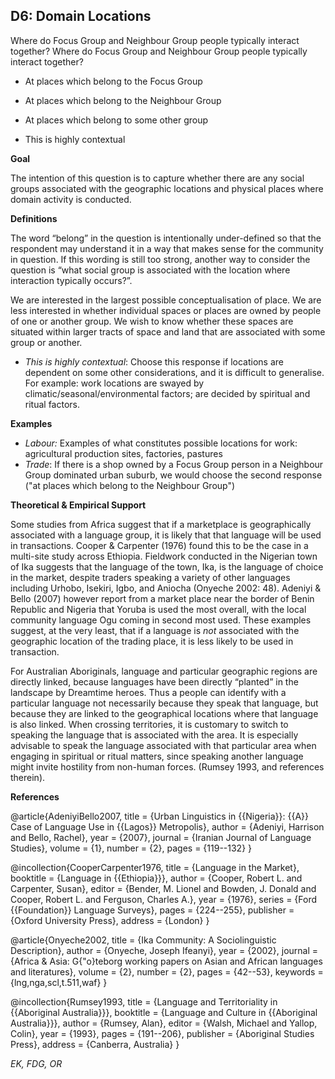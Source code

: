 
## D6: Domain Locations

Where do Focus Group and Neighbour Group people typically interact together? Where do Focus Group and Neighbour Group people typically interact together?



- At places which belong to the Focus Group

- At places which belong to the Neighbour Group

- At places which belong to some other group

- This is highly contextual

**Goal**

The intention of this question is to capture whether there are any social groups associated with the geographic locations and physical places where domain activity is conducted.



**Definitions**

The word “belong” in the question is intentionally under-defined so that the respondent may understand it in a way that makes sense for the community in question. If this wording is still too strong, another way to consider the question is “what social group is associated with the location where interaction typically occurs?”.



We are interested in the largest possible conceptualisation of place. We are less interested in whether individual spaces or places are owned by people of one or another group. We wish to know whether these spaces are situated within larger tracts of space and land that are associated with some group or another.



- *This is highly contextual*: Choose this response if locations are dependent on some other considerations, and it is difficult to generalise. For example: work locations are swayed by climatic/seasonal/environmental factors; are decided by spiritual and ritual factors.




**Examples**

- *Labour:* Examples of what constitutes possible locations for work: agricultural production sites, factories, pastures
- *Trade*: If there is a shop owned by a Focus Group person in a Neighbour Group dominated urban suburb, we would choose the second response ("at places which belong to the Neighbour Group")




**Theoretical & Empirical Support**

Some studies from Africa suggest that if a marketplace is geographically associated with a language group, it is likely that that language will be used in transactions. Cooper & Carpenter (1976) found this to be the case in a multi-site study across Ethiopia. Fieldwork conducted in the Nigerian town of Ika suggests that the language of the town, Ika, is the language of choice in the market, despite traders speaking a variety of other languages including Urhobo, Isekiri, Igbo, and Aniocha (Onyeche 2002: 48). Adeniyi & Bello (2007) however report from a market place near the border of Benin Republic and Nigeria that Yoruba is used the most overall, with the local community language Ogu coming in second most used. These examples suggest, at the very least, that if a language is *not* associated with the geographic location of the trading place, it is less likely to be used in transaction.



For Australian Aboriginals, language and particular geographic regions are directly linked, because languages have been directly “planted” in the landscape by Dreamtime heroes. Thus a people can identify with a particular language not necessarily because they speak that language, but because they are linked to the geographical locations where that language is also linked. When crossing territories, it is customary to switch to speaking the language that is associated with the area. It is especially advisable to speak the language associated with that particular area when engaging in spiritual or ritual matters, since speaking another language might invite hostility from non-human forces. (Rumsey 1993, and references therein).


**References**

@article{AdeniyiBello2007,
  title = {Urban Linguistics in {{Nigeria}}: {{A}} Case of Language Use in {{Lagos}} Metropolis},
  author = {Adeniyi, Harrison and Bello, Rachel},
  year = {2007},
  journal = {Iranian Journal of Language Studies},
  volume = {1},
  number = {2},
  pages = {119--132}
}

@incollection{CooperCarpenter1976,
  title = {Language in the Market},
  booktitle = {Language in {{Ethiopia}}},
  author = {Cooper, Robert L. and Carpenter, Susan},
  editor = {Bender, M. Lionel and Bowden, J. Donald and Cooper, Robert L. and Ferguson, Charles A.},
  year = {1976},
  series = {Ford {{Foundation}} Language Surveys},
  pages = {224--255},
  publisher = {Oxford University Press},
  address = {London}
}

@article{Onyeche2002,
  title = {Ika Community: A Sociolinguistic Description},
  author = {Onyeche, Joseph Ifeanyi},
  year = {2002},
  journal = {Africa \& Asia: G{\"o}teborg working papers on Asian and African languages and literatures},
  volume = {2},
  number = {2},
  pages = {42--53},
  keywords = {lng,nga,scl,t.511,waf}
}

@incollection{Rumsey1993,
  title = {Language and Territoriality in {{Aboriginal Australia}}},
  booktitle = {Language and Culture in {{Aboriginal Australia}}},
  author = {Rumsey, Alan},
  editor = {Walsh, Michael and Yallop, Colin},
  year = {1993},
  pages = {191--206},
  publisher = {Aboriginal Studies Press},
  address = {Canberra, Australia}
}



*EK, FDG, OR*
